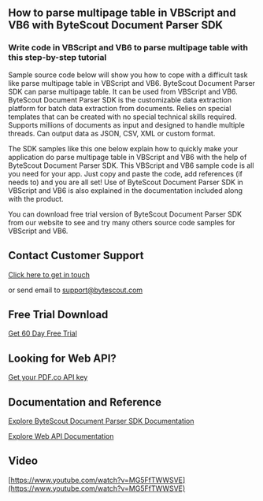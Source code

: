 ## How to parse multipage table in VBScript and VB6 with ByteScout Document Parser SDK

### Write code in VBScript and VB6 to parse multipage table with this step-by-step tutorial

Sample source code below will show you how to cope with a difficult task like parse multipage table in VBScript and VB6. ByteScout Document Parser SDK can parse multipage table. It can be used from VBScript and VB6. ByteScout Document Parser SDK is the customizable data extraction platform for batch data extraction from documents. Relies on special templates that can be created with no special technical skills required. Supports millions of documents as input and designed to handle multiple threads. Can output data as JSON, CSV, XML or custom format.

The SDK samples like this one below explain how to quickly make your application do parse multipage table in VBScript and VB6 with the help of ByteScout Document Parser SDK. This VBScript and VB6 sample code is all you need for your app. Just copy and paste the code, add references (if needs to) and you are all set! Use of ByteScout Document Parser SDK in VBScript and VB6 is also explained in the documentation included along with the product.

You can download free trial version of ByteScout Document Parser SDK from our website to see and try many others source code samples for VBScript and VB6.

## Contact Customer Support

[Click here to get in touch](https://bytescout.zendesk.com/hc/en-us/requests/new?subject=ByteScout%20Document%20Parser%20SDK%20Question)

or send email to [support@bytescout.com](mailto:support@bytescout.com?subject=ByteScout%20Document%20Parser%20SDK%20Question) 

## Free Trial Download

[Get 60 Day Free Trial](https://bytescout.com/download/web-installer?utm_source=github-readme)

## Looking for Web API? 

[Get your PDF.co API key](https://pdf.co/documentation/api?utm_source=github-readme)

## Documentation and Reference

[Explore ByteScout Document Parser SDK Documentation](https://bytescout.com/documentation/index.html?utm_source=github-readme)

[Explore Web API Documentation](https://pdf.co/documentation/api?utm_source=github-readme)

## Video

[https://www.youtube.com/watch?v=MG5FfTWWSVE](https://www.youtube.com/watch?v=MG5FfTWWSVE)
